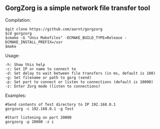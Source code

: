 ## GorgZorg is a simple network file transfer tool

Compilation:

```
$git clone https://github.com/aarnt/gorgzorg
$cd gorgzorg
$cmake -G "Unix Makefiles" -DCMAKE_BUILD_TYPE=Release -DCMAKE_INSTALL_PREFIX=/usr
$make
```

Usage:

    -h: Show this help
    -c: Set IP or name to connect to
    -d: Set delay to wait between file transfers (in ms, default is 100)
    -g: Set filename or path to gorg (send)
    -p: Set port to connect or listen to connections (default is 10000)
    -z: Enter Zorg mode (listen to connections)


Examples:

```
#Send contents of Test directory to IP 192.168.0.1
gorgzorg -c 192.168.0.1 -g Test  

#Start listening on port 20000
gorgzorg -p 20000 -z i
 ```
